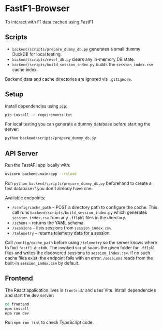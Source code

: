 # FastF1-Browser
To Interact with F1 data cached using FastF1

## Scripts
- `backend/scripts/prepare_dummy_db.py` generates a small dummy DuckDB for local testing.
- `backend/scripts/reset_db.py` clears any in-memory DB state.
- `backend/scripts/build_session_index.py` builds the `session_index.csv` cache index.

Backend data and cache directories are ignored via `.gitignore`.

## Setup

Install dependencies using `pip`:

```bash
pip install -r requirements.txt
```

For local testing you can generate a dummy database before starting the
server:

```bash
python backend/scripts/prepare_dummy_db.py
```

## API Server

Run the FastAPI app locally with:

```bash
uvicorn backend.main:app --reload
```

Run `python backend/scripts/prepare_dummy_db.py` beforehand to create a test
database if you don't already have one.

Available endpoints:

- `/config/cache_path` – POST a directory path to configure the cache. This call
  runs `backend/scripts/build_session_index.py` which generates
  `session_index.csv` from any `.ff1pkl` files in the directory.
- `/schema` – returns the YAML schema.
- `/sessions` – lists sessions from `session_index.csv`.
- `/telemetry` – returns telemetry data for a session.

Call `/config/cache_path` before using `/telemetry` so the server knows where to
find `fastf1.duckdb`. The invoked script scans the given folder for `.ff1pkl`
files and writes the discovered sessions to `session_index.csv`. If no such
cache files exist, the endpoint fails with an error. `/sessions` reads from the
built-in `session_index.csv` by default.

## Frontend

The React application lives in `frontend/` and uses Vite.
Install dependencies and start the dev server:

```bash
cd frontend
npm install
npm run dev
```

Run `npm run lint` to check TypeScript code.
